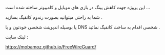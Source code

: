 این پروژه جهت کاهش پینگ در بازی های موبایل و کامپیوتر ساخته شده است ...

شما به راحتی میتوانید بصورت رندوم کانفیگ بسازید .

یا بوسیله اندپوینت شخصی خودتون و یا DNS شخصی اقدام به ساخت کانفیگ نمائید .

لینک سایت :

https://mobamoz.github.io/FreeWireGuard/
